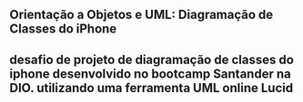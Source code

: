 
## Orientação a Objetos e UML: Diagramação de Classes do iPhone


##  desafio de projeto de diagramação de classes do iphone desenvolvido no bootcamp Santander na DIO. utilizando uma ferramenta UML online Lucid

